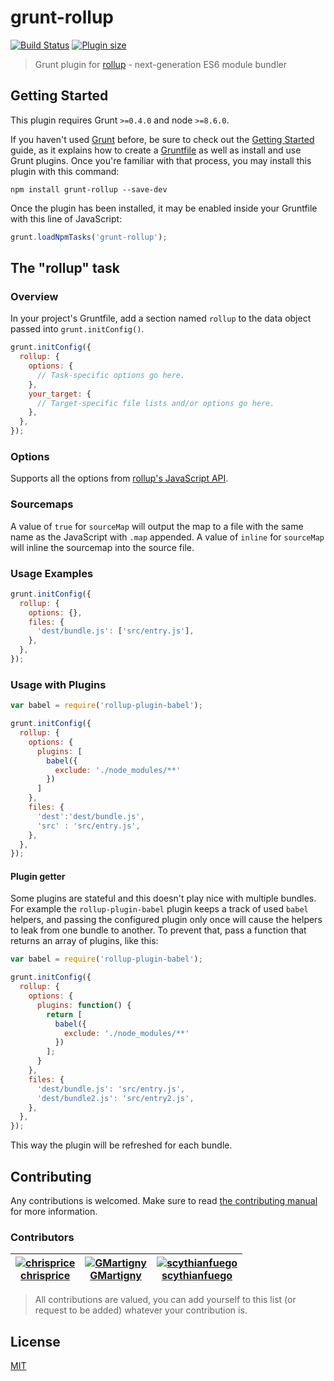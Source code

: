 # grunt-rollup
[![Build Status](https://badgen.net/travis/chrisprice/grunt-rollup/master)](https://travis-ci.org/chrisprice/grunt-rollup)
[![Plugin size](https://badgen.net/packagephobia/publish/grunt-rollup)](https://packagephobia.now.sh/result?p=grunt-rollup)

> Grunt plugin for [rollup](https://github.com/rollup/rollup) - next-generation ES6 module bundler

## Getting Started
This plugin requires Grunt `>=0.4.0` and node `>=8.6.0`.

If you haven't used [Grunt](http://gruntjs.com/) before, be sure to check out the [Getting Started](http://gruntjs.com/getting-started) guide, as it explains how to create a [Gruntfile](http://gruntjs.com/sample-gruntfile) as well as install and use Grunt plugins. Once you're familiar with that process, you may install this plugin with this command:

```shell
npm install grunt-rollup --save-dev
```

Once the plugin has been installed, it may be enabled inside your Gruntfile with this line of JavaScript:

```js
grunt.loadNpmTasks('grunt-rollup');
```

## The "rollup" task

### Overview
In your project's Gruntfile, add a section named `rollup` to the data object passed into `grunt.initConfig()`.

```js
grunt.initConfig({
  rollup: {
    options: {
      // Task-specific options go here.
    },
    your_target: {
      // Target-specific file lists and/or options go here.
    },
  },
});
```

### Options

Supports all the options from [rollup's JavaScript API](https://rollupjs.org/guide/en/#javascript-api).


### Sourcemaps
A value of `true` for `sourceMap` will output the map to a file with the same name as the JavaScript with `.map` appended. A value of `inline` for `sourceMap` will inline the sourcemap into the source file.

### Usage Examples

```js
grunt.initConfig({
  rollup: {
    options: {},
    files: {
      'dest/bundle.js': ['src/entry.js'],
    },
  },
});
```

### Usage with Plugins

```js
var babel = require('rollup-plugin-babel');

grunt.initConfig({
  rollup: {
    options: {
      plugins: [
        babel({
          exclude: './node_modules/**'
        })
      ]
    },
    files: {
      'dest':'dest/bundle.js',
      'src' : 'src/entry.js',
    },
  },
});
```

#### Plugin getter

Some plugins are stateful and this doesn't play nice with multiple bundles.
For example the `rollup-plugin-babel` plugin keeps a track of used `babel` helpers, and passing the configured plugin only once will cause the helpers to leak from one bundle to another.
To prevent that, pass a function that returns an array of plugins, like this:

```js
var babel = require('rollup-plugin-babel');

grunt.initConfig({
  rollup: {
    options: {
      plugins: function() {
        return [
          babel({
            exclude: './node_modules/**'
          })
        ];
      }
    },
    files: {
      'dest/bundle.js': 'src/entry.js',
      'dest/bundle2.js': 'src/entry2.js',
    },
  },
});
```

This way the plugin will be refreshed for each bundle.

## Contributing
Any contributions is welcomed. Make sure to read [the contributing manual](contributing.md) for more information.

### Contributors
| [![chrisprice](https://github.com/chrisprice.png?size=99)<br><b>chrisprice</b>](https://github.com/chrisprice) | [![GMartigny](https://github.com/GMartigny.png?size=99)<br><b>GMartigny</b>](https://github.com/GMartigny) | [![scythianfuego](https://github.com/scythianfuego.png?size=99)<br><b>scythianfuego</b>](https://github.com/scythianfuego) |
| --- | --- | --- |
> All contributions are valued, you can add yourself to this list (or request to be added) whatever your contribution is.
<!--
Use this pattern to add yourself:
[![FULL NAME or USERNAME](https://github.com/USERNAME.png?size=99)<br><b>USERNAME</b>](https://github.com/USERNAME)
-->

## License 

[MIT](license)
